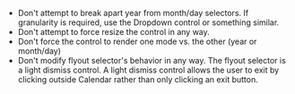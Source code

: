 - Don't attempt to break apart year from month/day selectors. If granularity is required, use the Dropdown control or something similar.
- Don't attempt to force resize the control in any way.
- Don't force the control to render one mode vs. the other (year or month/day)
- Don't modify flyout selector's behavior in any way. The flyout selector is a light dismiss control. A light dismiss control allows the user to exit by clicking outside Calendar rather than only clicking an exit button.
